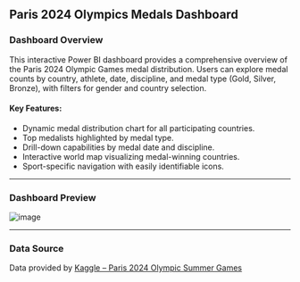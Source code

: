 ## Paris 2024 Olympics Medals Dashboard


### Dashboard Overview

This interactive Power BI dashboard provides a comprehensive overview of the Paris 2024 Olympic Games medal distribution. Users can explore medal counts by country, athlete, date, discipline, and medal type (Gold, Silver, Bronze), with filters for gender and country selection.

####  Key Features:

- Dynamic medal distribution chart for all participating countries.
- Top medalists highlighted by medal type.
- Drill-down capabilities by medal date and discipline.
- Interactive world map visualizing medal-winning countries.
- Sport-specific navigation with easily identifiable icons.

---

###  Dashboard Preview

![image](https://github.com/user-attachments/assets/943e9974-3462-44be-8257-fcd99e030b08)


---

### Data Source

Data provided by [Kaggle – Paris 2024 Olympic Summer Games](https://www.kaggle.com/datasets/piterfm/paris-2024-olympic-summer-games)



